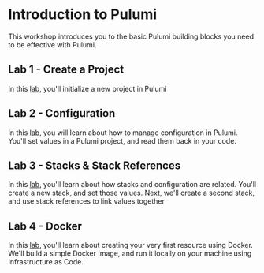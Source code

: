 # Introduction to Pulumi

This workshop introduces you to the basic Pulumi building blocks you need to be effective with Pulumi.

## Lab 1 - Create a Project

In this [lab](./lab-01/README.md), you'll initialize a new project in Pulumi

## Lab 2 - Configuration

In this [lab](./lab-02/README.md), you will learn about how to manage configuration in Pulumi. You'll set
values in a Pulumi project, and read them back in your code.

## Lab 3 - Stacks & Stack References

In this [lab](./lab-03/README.md), you'll learn about how stacks and configuration are related. You'll create a new
stack, and set those values. Next, we'll create a second stack, and use stack references to link values together

## Lab 4 - Docker

In this [lab](./lab-04/README.md), you'll learn about creating your very first resource using Docker. We'll build a simple Docker Image,
and run it locally on your machine using Infrastructure as Code.


